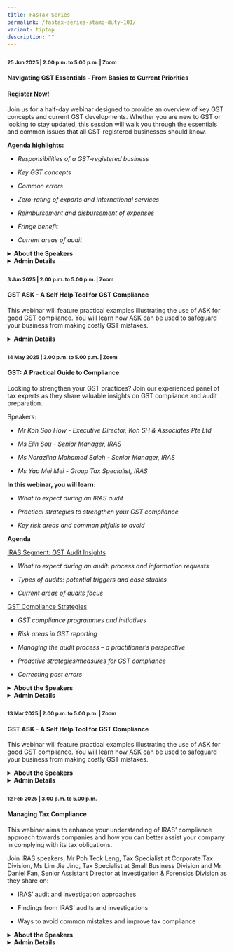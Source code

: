 ```yaml
---
title: FasTax Series
permalink: /fastax-series-stamp-duty-101/
variant: tiptap
description: ""
---
```

<h4><strong><sub>25 Jun 2025 | 2.00 p.m. to 5.00 p.m. | Zoom</sub></strong></h4>
<h4><strong>Navigating GST Essentials - From Basics to Current Priorities</strong></h4>
<h4><a href="https://form.gov.sg/683bc3569213c240690a701b" rel="noopener nofollow" target="_blank">Register Now!</a></h4>
<p>Join us for a half-day webinar designed to provide an overview of key
GST concepts and current GST developments. Whether you are new to GST or
looking to stay updated, this session will walk you through the essentials
and common issues that all GST-registered businesses should know.</p>
<p><strong>Agenda highlights:</strong>
</p>
<ul data-tight="true" class="tight">
<li>
<p><em>Responsibilities of a GST-registered business</em>
</p>
</li>
<li>
<p><em>Key GST concepts</em>
</p>
</li>
<li>
<p><em>Common errors</em>
</p>
</li>
<li>
<p><em>Zero-rating of exports and international services</em>
</p>
</li>
<li>
<p><em>Reimbursement and disbursement of expenses</em>
</p>
</li>
<li>
<p><em>Fringe benefit</em>
</p>
</li>
<li>
<p><em>Current areas of audit</em>
</p>
</li>
</ul>
<div data-type="detailGroup" class="isomer-accordion-group isomer-accordion isomer-accordion-white">
<details class="isomer-details">
<summary><strong>About the Speakers</strong>
</summary>
<div data-type="detailsContent" class="isomer-details-content">
<p></p>
<div class="isomer-image-wrapper">
<img style="width: 100%" height="auto" width="100%" alt="" src="/images/Webinar Bios/Cheryl_Lina_Elin.png">
</div>
<p></p>
</div>
</details>
</div>
<div data-type="detailGroup" class="isomer-accordion-group isomer-accordion isomer-accordion-white">
<details class="isomer-details">
<summary><strong>Admin Details</strong>
</summary>
<div data-type="detailsContent" class="isomer-details-content">
<ul data-tight="true" class="tight">
<li>
<p>This webinar will be conducted via Zoom</p>
</li>
<li>
<p>Date: 25 Jun 2025</p>
</li>
<li>
<p>Time: 2pm to 5pm</p>
</li>
<li>
<p>Fees: SGD 163.50 (incl. 9% GST)</p>
</li>
<li>
<p>Registration is on first-come-first served.</p>
</li>
</ul>
<p></p>
</div>
</details>
</div>
<p></p>
<h4><strong><sub>3 Jun 2025 | 2.00 p.m. to 5.00 p.m. | Zoom</sub></strong></h4>
<h4><strong>GST ASK - A Self Help Tool for GST Compliance</strong></h4>
<p>This webinar will feature practical examples illustrating the use of ASK
for good GST compliance. You will learn how ASK can be used to safeguard
your business from making costly GST mistakes.</p>
<div data-type="detailGroup" class="isomer-accordion-group isomer-accordion isomer-accordion-white">
<details class="isomer-details">
<summary><strong>Admin Details</strong>
</summary>
<div data-type="detailsContent" class="isomer-details-content">
<ul data-tight="true" class="tight">
<li>
<p>This webinar will be conducted via Zoom</p>
</li>
<li>
<p>Date: 3 Jun 2025</p>
</li>
<li>
<p>Time: 2pm to 5pm</p>
</li>
<li>
<p>Fees: SGD 163.50 (incl. 9% GST)</p>
</li>
<li>
<p>Registration is on first-come-first served.</p>
</li>
</ul>
<p></p>
</div>
</details>
</div>
<p></p>
<h4><strong><sub>14 May 2025 | 3.00 p.m. to 5.00 p.m. | Zoom</sub></strong></h4>
<h4><strong>GST: A Practical Guide to Compliance</strong></h4>
<p>Looking to strengthen your GST practices? Join our experienced panel of
tax experts as they share valuable insights on GST compliance and audit
preparation.</p>
<p>Speakers:</p>
<ul data-tight="true" class="tight">
<li>
<p><em>Mr Koh Soo How - Executive Director, Koh SH &amp; Associates Pte Ltd</em>
</p>
</li>
<li>
<p><em>Ms Elin Sou - Senior Manager, IRAS</em>
</p>
</li>
<li>
<p><em>Ms Norazlina Mohamed Saleh - Senior Manager, IRAS</em>
</p>
</li>
<li>
<p><em>Ms Yap Mei Mei - Group Tax Specialist, IRAS</em>
</p>
</li>
</ul>
<p></p>
<p><strong>In this webinar, you will learn:</strong>
</p>
<ul data-tight="true" class="tight">
<li>
<p><em>What to expect during an IRAS audit</em>
</p>
</li>
<li>
<p><em>Practical strategies to strengthen your GST compliance</em>
</p>
</li>
<li>
<p><em>Key risk areas and common pitfalls to avoid</em>
</p>
</li>
</ul>
<p><strong>Agenda</strong>
</p>
<p><u>IRAS Segment: GST Audit Insights</u>
</p>
<ul data-tight="true" class="tight">
<li>
<p><em>What to expect during an audit: process and information requests</em>
</p>
</li>
<li>
<p><em>Types of audits: potential triggers and case studies</em>
</p>
</li>
<li>
<p><em>Current areas of audits focus</em>
</p>
</li>
</ul>
<p><u>GST Compliance Strategies</u>
</p>
<ul data-tight="true" class="tight">
<li>
<p><em>GST compliance&nbsp;programmes and&nbsp;initiatives</em>
</p>
</li>
<li>
<p><em>Risk areas in GST reporting</em>
</p>
</li>
<li>
<p><em>Managing the audit process – a practitioner’s perspective</em>
</p>
</li>
<li>
<p><em>Proactive strategies/measures for GST compliance</em>
</p>
</li>
<li>
<p><em>Correcting past errors</em>
</p>
</li>
</ul>
<div data-type="detailGroup" class="isomer-accordion-group isomer-accordion isomer-accordion-white">
<details class="isomer-details">
<summary><strong>About the Speakers</strong>
</summary>
<div data-type="detailsContent" class="isomer-details-content">
<p></p>
<div class="isomer-image-wrapper">
<img style="width: 100%" height="auto" width="100%" alt="" src="/images/Webinar Bios/Soo_How.jpg">
</div>
<p></p>
<div class="isomer-image-wrapper">
<img style="width: 100%" height="auto" width="100%" alt="" src="/images/Webinar Bios/Yap_Mei_Mei.png">
</div>
<div class="isomer-image-wrapper">
<img style="width: 100%" height="auto" width="100%" alt="" src="/images/Webinar Bios/Norazlina_Mohamed_Saleh.png">
</div>
<p></p>
<div class="isomer-image-wrapper">
<img style="width: 100%" height="auto" width="100%" alt="" src="/images/Webinar Bios/Elin_Sou.png">
</div>
<p></p>
<p></p>
</div>
</details>
</div>
<div data-type="detailGroup" class="isomer-accordion-group isomer-accordion isomer-accordion-white">
<details class="isomer-details">
<summary><strong>Admin Details</strong>
</summary>
<div data-type="detailsContent" class="isomer-details-content">
<ul data-tight="true" class="tight">
<li>
<p>Webinar will be held via Zoom</p>
</li>
<li>
<p>Date: 14 May 2025</p>
</li>
<li>
<p>Time: 3pm to 5pm</p>
</li>
<li>
<p>Fee: $109 (incl. GST)</p>
</li>
<li>
<p><a href="https://form.gov.sg/6809fef5fee6529f5621aae9" rel="noopener nofollow" target="_blank">Registration Form</a>
</p>
</li>
</ul>
<p>&nbsp;</p>
</div>
</details>
</div>
<p></p>
<h4><strong><sub>13 Mar 2025 | 2.00 p.m. to 5.00 p.m. | Zoom</sub></strong></h4>
<h4><strong>GST ASK - A Self Help Tool for GST Compliance</strong></h4>
<p>This webinar will feature practical examples illustrating the use of ASK
for good GST compliance. You will learn how ASK can be used to safeguard
your business from making costly GST mistakes.</p>
<div data-type="detailGroup" class="isomer-accordion-group isomer-accordion isomer-accordion-white">
<details class="isomer-details">
<summary><strong>About the Speakers</strong>
</summary>
<div data-type="detailsContent" class="isomer-details-content">
<p></p>
<p><strong>Elin Sou</strong>
</p>
<p><strong>Senior Manager, GST Division, IRAS</strong>
</p>
<p>Elin is currently a Senior Manager with the IRAS GST Division (General
Branch). She has more than 10 years of experience in GST work and has undertaken
various functions in the GST Division ranging from ACAP reviews and audits
on large businesses to service-related projects.</p>
<p></p>
<p><strong>Yeo Haig Ian</strong>
</p>
<p><strong>Manager, GST Division, IRAS</strong>
</p>
<p>Ian has more than 20 years of professional experience specializing in
goods and services taxation. As an auditor, he educates taxpayers on their
tax obligations and compliance with the applicable tax laws and practices.
He also conducts audits on taxpayers to deter non-compliance and improve
voluntary compliance.</p>
</div>
</details>
</div>
<div data-type="detailGroup" class="isomer-accordion-group isomer-accordion isomer-accordion-white">
<details class="isomer-details">
<summary><strong>Admin Details</strong>
</summary>
<div data-type="detailsContent" class="isomer-details-content">
<ul data-tight="true" class="tight">
<li>
<p>This webinar will be conducted via Zoom</p>
</li>
<li>
<p>Date: 13 Mar 2025</p>
</li>
<li>
<p>Time: 2pm to 5pm</p>
</li>
<li>
<p>Fees: SGD 163.50 (incl. 9% GST)</p>
</li>
<li>
<p>Registration is on first-come-first served.</p>
</li>
<li>
<p><a href="https://form.gov.sg/67bef50ff61179dd4ac8ea19" rel="noopener nofollow" target="_blank">Registration Form</a>
</p>
</li>
</ul>
<p></p>
</div>
</details>
</div>
<p></p>
<h4><strong><sub>12 Feb 2025 | 3.00 p.m. to 5.00 p.m.</sub></strong></h4>
<h4><strong>Managing Tax Compliance</strong></h4>
<p>This webinar aims to enhance your understanding of IRAS’ compliance approach
towards companies and how you can better assist your company in complying
with its tax obligations.</p>
<p>Join IRAS speakers, Mr Poh Teck Leng, Tax Specialist at Corporate Tax
Division, Ms Lim Jie Jing, Tax Specialist at Small Business Division and
Mr Daniel Fan, Senior Assistant Director at Investigation &amp; Forensics
Division as they share on:</p>
<ul data-tight="true" class="tight">
<li>
<p>IRAS’ audit and investigation approaches</p>
</li>
<li>
<p>Findings from IRAS’ audits and investigations</p>
</li>
<li>
<p>Ways to avoid common mistakes and improve tax compliance</p>
</li>
</ul>
<div data-type="detailGroup" class="isomer-accordion-group isomer-accordion isomer-accordion-white">
<details class="isomer-details">
<summary><strong>About the Speakers</strong>
</summary>
<div data-type="detailsContent" class="isomer-details-content">
<p></p>
<p></p>
<div class="isomer-image-wrapper">
<img style="width: 100%" height="auto" width="100%" alt="" src="/images/1.png">
</div>
<p></p>
<div class="isomer-image-wrapper">
<img style="width: 100%" height="auto" width="100%" alt="" src="/images/2.png">
</div>
<p></p>
<div class="isomer-image-wrapper">
<img style="width: 100%" height="auto" width="100%" alt="" src="/images/3.png">
</div>
<p>&nbsp;</p>
<p></p>
<p></p>
<p></p>
</div>
</details>
</div>
<div data-type="detailGroup" class="isomer-accordion-group isomer-accordion isomer-accordion-white">
<details class="isomer-details">
<summary><strong>Admin Details</strong>
</summary>
<div data-type="detailsContent" class="isomer-details-content">
<ul data-tight="true" class="tight">
<li>
<p>This webinar will be conducted via Zoom</p>
</li>
<li>
<p>Date: 12 Feb 2025</p>
</li>
<li>
<p>Time: 3pm to 5pm</p>
</li>
<li>
<p>Fees: SGD 109 (incl. 9% GST)</p>
</li>
<li>
<p>Registration is on first-come-first served.</p>
</li>
<li>
<p><a href="https://form.gov.sg/678b56fbd660af6d2e347c41" rel="noopener noreferrer nofollow" target="_blank">Registration Form</a>
</p>
</li>
</ul>
</div>
</details>
</div>
<p></p>
<p></p>
<p></p>
